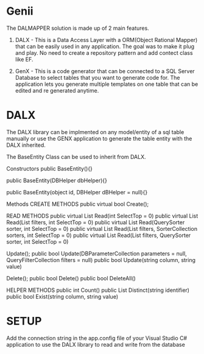 # Genii

The DALMAPPER solution is made up of 2 main features.
1. DALX - This is a Data Access Layer with a ORM(Object Rational Mapper) that can be easily used in any application. The goal was to make it plug and play. No need to create a repository pattern and add contect class like EF.

2. GenX - This is a code generator that can be connected to a SQL Server Database to select tables that you want to generate code for. The application lets you generate multiple templates on one table that can be edited and re generated anytime.

# DALX
The DALX library can be implmented on any model/entity of a sql table manually or use the GENX application to generate the table entity with the DALX inherited.

The BaseEntity<T> Class can be used to inherit from DALX. 
  
Constructors
public BaseEntity(){}

public BaseEntity(DBHelper dbHelper){}

public BaseEntity(object id, DBHelper dBHelper = null){} 

Methods
CREATE METHODS
public virtual bool Create();

READ METHODS
public virtual List<T> Read(int SelectTop = 0)
public virtual List<T> Read(List<QueryFilter> filters, int SelectTop = 0)
public virtual List<T> Read(QuerySorter sorter, int SelectTop = 0)
public virtual List<T> Read(List<QueryFilter> filters, SorterCollection sorters, int SelectTop = 0)
public virtual List<T> Read(List<QueryFilter> filters, QuerySorter sorter, int SelectTop = 0)

Update();
public bool Update(DBParameterCollection parameters = null, QueryFilterCollection filters = null)
public bool Update(string column, string value)

Delete();
 public bool Delete()
 public bool DeleteAll()
  
HELPER METHODS
public int Count()
public List<T> Distinct(string identifier)
public bool Exist(string column, string value)

# SETUP

Add the connection string in the app.config file of your Visual Studio C# application to use the DALX library to read and write from the database
